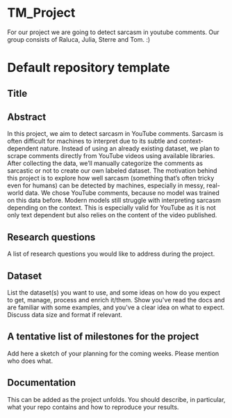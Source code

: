 # TM_Project
For our project we are going to detect sarcasm in youtube comments. Our group consists of Raluca, Julia, Sterre and Tom. :)

# Default repository template

## Title

## Abstract
In this project, we aim to detect sarcasm in YouTube comments. Sarcasm is often difficult for machines to interpret due to its subtle and context-dependent nature. Instead of using an already existing dataset, we plan to scrape comments directly from YouTube videos using available libraries. After collecting the data, we’ll manually categorize the comments as sarcastic or not to create our own labeled dataset. The motivation behind this project is to explore how well sarcasm (something that’s often tricky even for humans) can be detected by machines, especially in messy, real-world data. We chose YouTube comments, because no model was trained on this data before. Modern models still struggle with interpreting sarcasm depending on the context. This is especially valid for YouTube as it is not only text dependent but also relies on the content of the video published.

## Research questions
A list of research questions you would like to address during the project. 

## Dataset
List the dataset(s) you want to use, and some ideas on how do you expect to get, manage, process and enrich it/them. Show you've read the docs and are familiar with some examples, and you've a clear idea on what to expect. Discuss data size and format if relevant.

## A tentative list of milestones for the project
Add here a sketch of your planning for the coming weeks. Please mention who does what.

## Documentation
This can be added as the project unfolds. You should describe, in particular, what your repo contains and how to reproduce your results.
